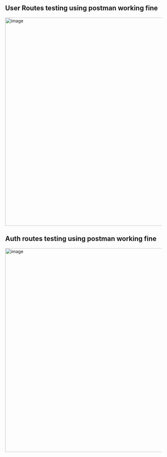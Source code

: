 ## User Routes testing using postman working fine

<img width="670" alt="image" src="https://github.com/shalini47ch/Spotify-backend/assets/60210475/5dbac5fa-d5f3-4f91-8d60-a0d43c8835ea">


## Auth routes testing using postman working fine 

<img width="656" alt="image" src="https://github.com/shalini47ch/Spotify-backend/assets/60210475/2b4fbcb3-b0c8-4f2c-b998-f1e7756458ed">

